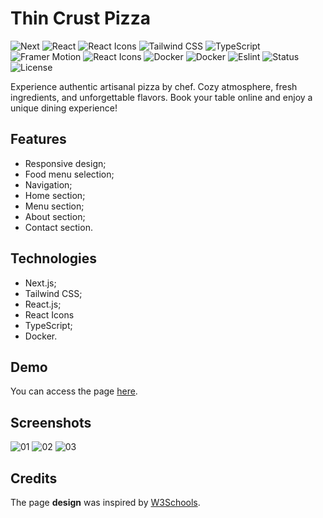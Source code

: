 # Thin Crust Pizza

![Next](https://img.shields.io/badge/NEXT-15.2.2-purple)
![React](https://img.shields.io/badge/REACT-19.0.0-blue)
![React Icons](<https://img.shields.io/badge/REACT ICONS-5.5.0-violet>)
![Tailwind CSS](<https://img.shields.io/badge/TAILWIND CSS-4.0.0-indigo>)
![TypeScript](https://img.shields.io/badge/TYPESCRIPT-5.0.0-red)
![Framer Motion](<https://img.shields.io/badge/FRAMER MOTION-12.5.0-pink>)
![React Icons](<https://img.shields.io/badge/REACT ICONS-5.5.0-magenta>)
![Docker](https://img.shields.io/badge/DOCKER-28.0.2-cyan)
![Docker](https://img.shields.io/badge/UUID-11.1.0-orange)
![Eslint](https://img.shields.io/badge/ESLINT-9.23.0-white)
![Status](https://img.shields.io/badge/STATUS-FINISHED-green)
![License](https://img.shields.io/badge/LICENSE-MIT-yellow)

Experience authentic artisanal pizza by chef. Cozy atmosphere, fresh ingredients, and unforgettable flavors. Book your table online and enjoy a unique dining experience!

## Features

- Responsive design;
- Food menu selection;
- Navigation;
- Home section;
- Menu section;
- About section;
- Contact section.

## Technologies

- Next.js;
- Tailwind CSS;
- React.js;
- React Icons
- TypeScript;
- Docker.

## Demo

You can access the page [here](https://thin-crust-pizza.vercel.app/).

## Screenshots

![01](https://github.com/user-attachments/assets/68711294-dd16-45b4-8e33-56c9ef17b0a0)
![02](https://github.com/user-attachments/assets/f11c7357-419f-4ecf-b1a1-dab9d5746e1c)
![03](https://github.com/user-attachments/assets/5288e70f-de90-47ce-84a9-7a4ffc2a3588)

## Credits

The page **design** was inspired by [W3Schools](https://www.w3schools.com/w3css/w3css_templates.asp).
